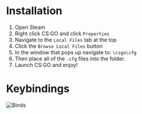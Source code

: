 # Installation

1. Open Steam
2. Right click CS:GO and click `Properties`
3. Navigate to the `Local Files` tab at the top
4. Click the `Browse Local Files` button
5. In the window that pops up navigate to: `\csgo\cfg`
6. Then place all of the `.cfg` files into the folder.
7. Launch CS:GO and enjoy!

# Keybindings

![Binds](https://raw.githubusercontent.com/PINPAL/CSGO-Autoexec/master/readme/60percent.png)
